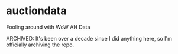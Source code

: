 auctiondata
===========

Fooling around with WoW AH Data

ARCHIVED: It's been over a decade since I did anything here, so I'm officially archiving the repo.

